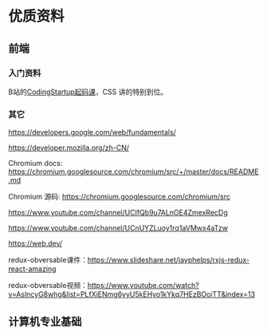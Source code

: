 # 优质资料
## 前端
### 入门资料
B站的[CodingStartup起码课](https://space.bilibili.com/451368848/)，CSS 讲的特别到位。

### 其它
https://developers.google.com/web/fundamentals/

https://developer.mozilla.org/zh-CN/

Chromium docs: https://chromium.googlesource.com/chromium/src/+/master/docs/README.md

Chromium 源码: https://chromium.googlesource.com/chromium/src

https://www.youtube.com/channel/UCIfQb9u7ALnOE4ZmexRecDg

https://www.youtube.com/channel/UCnUYZLuoy1rq1aVMwx4aTzw

https://web.dev/

redux-obversable课件：https://www.slideshare.net/jayphelps/rxjs-redux-react-amazing

redux-obversable视频：https://www.youtube.com/watch?v=AslncyG8whg&list=PLfXiENmg6yyU5kEHyo1kYkq7HEzBOoiTT&index=13

## 计算机专业基础

